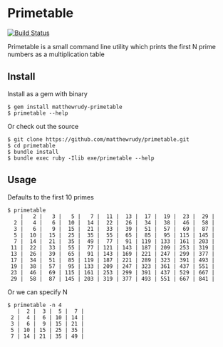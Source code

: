 # Primetable
[![Build Status](https://travis-ci.org/matthewrudy/primetable.svg?branch=master)](https://travis-ci.org/matthewrudy/primetable)

Primetable is a small command line utility
which prints the first N prime numbers
as a multiplication table

## Install

Install as a gem with binary

```
$ gem install matthewrudy-primetable
$ primetable --help
```

Or check out the source

```
$ git clone https://github.com/matthewrudy/primetable.git
$ cd primetable
$ bundle install
$ bundle exec ruby -Ilib exe/primetable --help
```

## Usage

Defaults to the first 10 primes

```
$ primetable
    |   2 |   3 |   5 |   7 |  11 |  13 |  17 |  19 |  23 |  29 |
  2 |   4 |   6 |  10 |  14 |  22 |  26 |  34 |  38 |  46 |  58 |
  3 |   6 |   9 |  15 |  21 |  33 |  39 |  51 |  57 |  69 |  87 |
  5 |  10 |  15 |  25 |  35 |  55 |  65 |  85 |  95 | 115 | 145 |
  7 |  14 |  21 |  35 |  49 |  77 |  91 | 119 | 133 | 161 | 203 |
 11 |  22 |  33 |  55 |  77 | 121 | 143 | 187 | 209 | 253 | 319 |
 13 |  26 |  39 |  65 |  91 | 143 | 169 | 221 | 247 | 299 | 377 |
 17 |  34 |  51 |  85 | 119 | 187 | 221 | 289 | 323 | 391 | 493 |
 19 |  38 |  57 |  95 | 133 | 209 | 247 | 323 | 361 | 437 | 551 |
 23 |  46 |  69 | 115 | 161 | 253 | 299 | 391 | 437 | 529 | 667 |
 29 |  58 |  87 | 145 | 203 | 319 | 377 | 493 | 551 | 667 | 841 |
```

Or we can specify N

```
$ primetable -n 4
   |  2 |  3 |  5 |  7 |
 2 |  4 |  6 | 10 | 14 |
 3 |  6 |  9 | 15 | 21 |
 5 | 10 | 15 | 25 | 35 |
 7 | 14 | 21 | 35 | 49 |
```